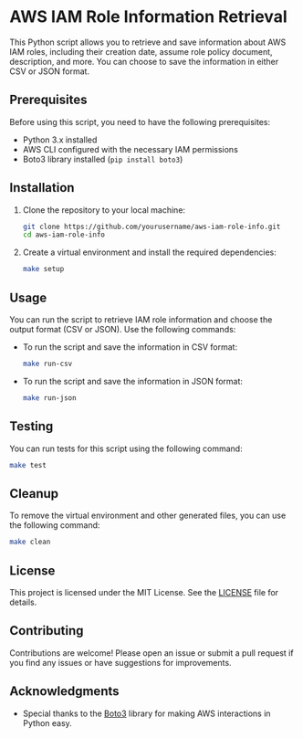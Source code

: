 # AWS IAM Role Information Retrieval

This Python script allows you to retrieve and save information about AWS IAM roles, including their creation date, assume role policy document, description, and more. You can choose to save the information in either CSV or JSON format.

## Prerequisites

Before using this script, you need to have the following prerequisites:

- Python 3.x installed
- AWS CLI configured with the necessary IAM permissions
- Boto3 library installed (`pip install boto3`)

## Installation

1. Clone the repository to your local machine:

   ```bash
   git clone https://github.com/yourusername/aws-iam-role-info.git
   cd aws-iam-role-info
   ```

2. Create a virtual environment and install the required dependencies:

   ```bash
   make setup
   ```

## Usage

You can run the script to retrieve IAM role information and choose the output format (CSV or JSON). Use the following commands:

- To run the script and save the information in CSV format:

  ```bash
  make run-csv
  ```

- To run the script and save the information in JSON format:

  ```bash
  make run-json
  ```

## Testing

You can run tests for this script using the following command:

```bash
make test
```

## Cleanup

To remove the virtual environment and other generated files, you can use the following command:

```bash
make clean
```

## License

This project is licensed under the MIT License. See the [LICENSE](LICENSE) file for details.

## Contributing

Contributions are welcome! Please open an issue or submit a pull request if you find any issues or have suggestions for improvements.

## Acknowledgments

- Special thanks to the [Boto3](https://boto3.amazonaws.com/v1/documentation/api/latest/index.html) library for making AWS interactions in Python easy.
